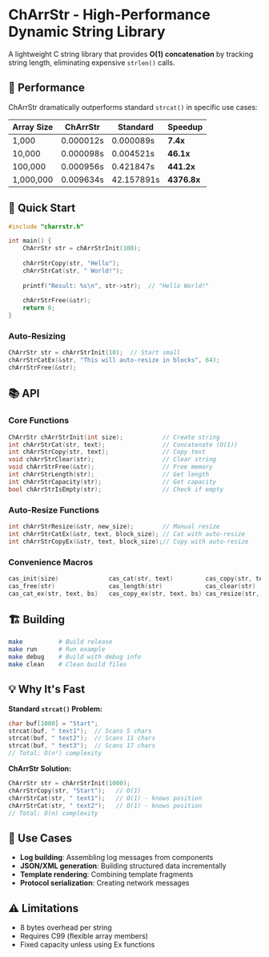 # ChArrStr - High-Performance Dynamic String Library

A lightweight C string library that provides **O(1) concatenation** by tracking string length, eliminating expensive `strlen()` calls.

## 🚀 Performance

ChArrStr dramatically outperforms standard `strcat()` in specific use cases:

| Array Size | ChArrStr | Standard | **Speedup** |
|------------|----------|----------|-------------|
| 1,000      | 0.000012s | 0.000089s | **7.4x**    |
| 10,000     | 0.000098s | 0.004521s | **46.1x**   |
| 100,000    | 0.000956s | 0.421847s | **441.2x**  |
| 1,000,000  | 0.009634s | 42.157891s | **4376.8x** |

## 🔧 Quick Start

```c
#include "charrstr.h"

int main() {
    ChArrStr str = chArrStrInit(100);
    
    chArrStrCopy(str, "Hello");
    chArrStrCat(str, " World!");
    
    printf("Result: %s\n", str->str);  // "Hello World!"
    
    chArrStrFree(&str);
    return 0;
}
```

### Auto-Resizing
```c
ChArrStr str = chArrStrInit(10);  // Start small
chArrStrCatEx(&str, "This will auto-resize in blocks", 64);
chArrStrFree(&str);
```

## 📚 API

### Core Functions
```c
ChArrStr chArrStrInit(int size);           // Create string
int chArrStrCat(str, text);                // Concatenate (O(1))
int chArrStrCopy(str, text);               // Copy text
void chArrStrClear(str);                   // Clear string
void chArrStrFree(&str);                   // Free memory
int chArrStrLength(str);                   // Get length
int chArrStrCapacity(str);                 // Get capacity
bool chArrStrIsEmpty(str);                 // Check if empty
```

### Auto-Resize Functions
```c
int chArrStrResize(&str, new_size);        // Manual resize
int chArrStrCatEx(&str, text, block_size); // Cat with auto-resize
int chArrStrCopyEx(&str, text, block_size);// Copy with auto-resize
```

### Convenience Macros
```c
cas_init(size)              cas_cat(str, text)         cas_copy(str, text)
cas_free(str)               cas_length(str)            cas_clear(str)
cas_cat_ex(str, text, bs)   cas_copy_ex(str, text, bs) cas_resize(str, size)
```

## 🏗️ Building

```bash
make          # Build release
make run      # Run example
make debug    # Build with debug info
make clean    # Clean build files
```

## 💡 Why It's Fast

**Standard `strcat()` Problem:**
```c
char buf[1000] = "Start";
strcat(buf, " text1");  // Scans 5 chars
strcat(buf, " text2");  // Scans 11 chars  
strcat(buf, " text3");  // Scans 17 chars
// Total: O(n²) complexity
```

**ChArrStr Solution:**
```c
ChArrStr str = chArrStrInit(1000);
chArrStrCopy(str, "Start");   // O(1)
chArrStrCat(str, " text1");   // O(1) - knows position
chArrStrCat(str, " text2");   // O(1) - knows position
// Total: O(n) complexity
```

## 🎯 Use Cases

- **Log building**: Assembling log messages from components
- **JSON/XML generation**: Building structured data incrementally
- **Template rendering**: Combining template fragments
- **Protocol serialization**: Creating network messages

## ⚠️ Limitations

- 8 bytes overhead per string
- Requires C99 (flexible array members)
- Fixed capacity unless using Ex functions
